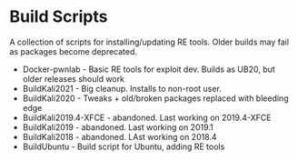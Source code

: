 # Build Scripts

A collection of scripts for installing/updating RE tools. Older builds may fail as packages become deprecated.

- Docker-pwnlab - Basic RE tools for exploit dev. Builds as UB20, but older releases should work
- BuildKali2021 - Big cleanup. Installs to non-root user. 
- BuildKali2020 - Tweaks + old/broken packages replaced with bleeding edge
- BuildKali2019.4-XFCE - abandoned. Last working on 2019.4-XFCE  
- BuildKali2019 - abandoned. Last working on 2019.1
- BuildKali2018 - abandoned. LAst working on 2018.4
- BuildUbuntu - Build script for Ubuntu, adding RE tools 

